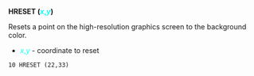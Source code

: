 **HRESET (<span style="color:#00FFFF;">*x*,*y*</span>)**

Resets a point on the high-resolution graphics screen to the background color.

- <span style="color:#00FFFF;">*x*,*y*</span> - coordinate to reset

```ecb2
10 HRESET (22,33)
```
